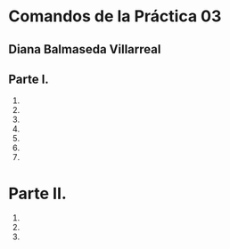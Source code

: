# Comandos de la Práctica 03
## Diana Balmaseda Villarreal

## Parte I. 
1.
  1.  
  1.
  1.
  1. 
1.
1.

# Parte II.
01.
02.
03.
